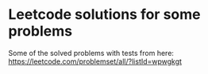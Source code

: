 # Leetcode solutions for some problems
Some of the solved problems with tests from here: https://leetcode.com/problemset/all/?listId=wpwgkgt
